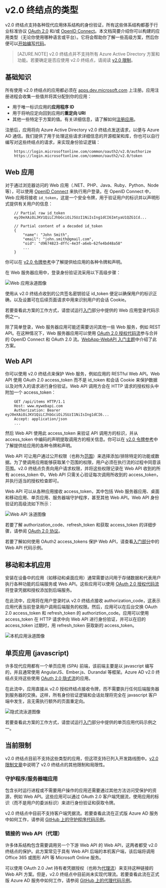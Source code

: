 <properties
	pageTitle="v2.0 终结点的类型 | Azure"
	description="Azure AD v2.0 终结点支持的应用和方案类型。"
	services="active-directory"
	documentationCenter=""
	authors="dstrockis"
	manager="mbaldwin"
	editor=""/>

<tags
	ms.service="active-directory"
	ms.date="05/31/2016"
	wacn.date="07/26/2016"/>

# v2.0 终结点的类型
v2.0 终结点支持各种现代应用体系结构的身份验证，所有这些体系结构都基于行业标准协议 [OAuth 2.0](/documentation/articles/active-directory-v2-protocols/#oauth2-authorization-code-flow) 和/或 [OpenID Connect](/documentation/articles/active-directory-v2-protocols/#openid-connect-sign-in-flow)。本文档简要介绍你可以构建的应用类型（无论你使用哪种语言或平台）。它将会帮助你了解一些高级方案，然后你便可以[开始编写代码](/documentation/articles/active-directory-appmodel-v2-overview/#getting-started)。

> [AZURE.NOTE]
	v2.0 终结点并不支持所有 Azure Active Directory 方案和功能。若要确定是否应使用 v2.0 终结点，请阅读 [v2.0 限制](/documentation/articles/active-directory-v2-limitations/)。

## 基础知识
所有使用 v2.0 终结点的应用都必须在 [apps.dev.microsoft.com](https://apps.dev.microsoft.com) 上注册。应用注册进程会收集一些值并将其分配到你的应用：

- 用于唯一标识应用的**应用程序 ID**
- 用于将响应定向回到应用的**重定向 URI**
- 其他一些特定于方案的值。有关详细信息，请了解如何[注册应用](/documentation/articles/active-directory-v2-app-registration/)。

注册后，应用将向 Azure Active Directory v2.0 终结点发送请求，以便与 Azure AD 通信。我们提供了用于处理这些请求详细信息的开源框架和库，你也可以自行编写对这些终结点的请求，来实现身份验证逻辑：


		https://login.microsoftonline.com/common/oauth2/v2.0/authorize
		https://login.microsoftonline.com/common/oauth2/v2.0/token

<!-- TODO: Need a page for libraries to link to -->

## Web 应用
对于通过浏览器访问的 Web 应用（.NET、PHP、Java、Ruby、Python、Node 等），可以使用 [OpenID Connect](/documentation/articles/active-directory-v2-protocols/#openid-connect-sign-in-flow) 来执行用户登录。在 OpenID Connect 中，Web 应用将接收 `id_token`，这是一个安全令牌，用于验证用户的标识并以声明形式提供有关用户的信息：


		// Partial raw id_token
		eyJ0eXAiOiJKV1QiLCJhbGciOiJSUzI1NiIsIng1dCI6ImtyaU1QZG1Cd...
		
		// Partial content of a decoded id_token
		{
			"name": "John Smith",
			"email": "john.smith@gmail.com",
			"oid": "d9674823-dffc-4e3f-a6eb-62fe4bd48a58"
			...
		}


你可以在 [v2.0 令牌参考](/documentation/articles/active-directory-v2-tokens/)中了解提供给应用的各种令牌和声明。

在 Web 服务器应用中，登录身份验证流采用以下高级步骤：

![Web 应用泳道图像](./media/active-directory-v2-flows/convergence_scenarios_webapp.png)

使用从 v2.0 终结点收到的公共签名密钥验证 id\_token 便足以确保用户的标识正确，以及设置可在后续页面请求中用来识别用户的会话 Cookie。

若要查看此方案的工作方式，请尝试运行[入门](/documentation/articles/active-directory-appmodel-v2-overview/#getting-started)部分中提供的 Web 应用登录代码示例之一。

除了简单登录，Web 服务器应用可能还需要访问其他一些 Web 服务，例如 REST API。在这种情况下，Web 服务器应用可以使用 [OAuth 2.0 授权代码流](/documentation/articles/active-directory-v2-protocols/#oauth2-authorization-code-flow)参与合并的 OpenID Connect 和 OAuth 2.0 流。[WebApp-WebAPI 入门主题](/documentation/articles/active-directory-v2-devquickstarts-webapp-webapi-dotnet/)中介绍了此方案。

## Web API
你可以使用 v2.0 终结点来保护 Web 服务，例如应用的 RESTful Web API。Web API 使用 OAuth 2.0 access\_token 而不是 id\_token 和会话 Cookie 来保护数据以及对传入的请求进行身份验证。Web API 调用方会在 HTTP 请求的授权标头中附加一个 access\_token：


		GET /api/items HTTP/1.1
		Host: www.mywebapi.com
		Authorization: Bearer eyJ0eXAiOiJKV1QiLCJhbGciOiJSUzI1NiIsIng1dCI6...
		Accept: application/json
		...


然后 Web API 使用此 access\_token 来验证 API 调用方的标识，并从 access\_token 中编码的声明提取调用方的相关信息。你可以在 [v2.0 令牌参考](/documentation/articles/active-directory-v2-tokens/)中了解提供给应用的各种令牌和声明。

Web API 可让用户通过公开权限（也称为[范围](/documentation/articles/active-directory-v2-scopes/)）来选择添加/排除特定的功能或数据。为了使调用应用能够获取某个范围的权限，用户必须在执行流的过程中同意该范围。v2.0 终结点负责向用户请求权限，并将这些权限记录在 Web API 收到的所有 access\_token 中。Web API 只需关心验证每次调用所收到的 access\_token，并执行适当的授权检查即可。

Web API 可以从各种应用接收 access\_token，其中包括 Web 服务器应用、桌面和移动应用、单页应用、服务器端守护程序，甚至其他 Web API。Web API 身份验证的高级流如下所示：

![Web API 泳道图像](./media/active-directory-v2-flows/convergence_scenarios_webapi.png)

若要了解 authorization\_code、refresh\_token 和获取 access\_token 的详细步骤，请参阅 [OAuth 2.0 协议](/documentation/articles/active-directory-v2-protocols-oauth-code/)。

若要了解如何使用 OAuth2 access\_tokens 保护 Web API，请查看[入门部分](/documentation/articles/active-directory-appmodel-v2-overview/#getting-started)中的 Web API 代码示例。


## 移动和本机应用
安装在设备中的应用（如移动和桌面应用）通常需要访问用于存储数据和代表用户执行各种功能的后端服务或 Web API。这些应用可以使用 [OAuth 2.0 授权代码流](/documentation/articles/active-directory-v2-protocols-oauth-code/)将登录凭据和授权添加到后端服务。

在此流中，应用将在用户登录时从 v2.0 终结点接收 authorization\_code，这表示应用代表当前登录用户调用后端服务的权限。然后，应用可以在后台交换 OAuth 2.0 access\_token 和 refresh\_token 的 authoriztion\_code。应用可以使用 access\_token 在 HTTP 请求中向 Web API 进行身份验证，并可以在旧的 access\_token 过期时，用 refresh\_token 获取新的 access\_token。

![本机应用泳道图像](./media/active-directory-v2-flows/convergence_scenarios_native.png)

## 单页应用 (javascript)
许多现代应用都有一个单页应用 (SPA) 前端，该前端主要是以 javascript 编写的，并且通常使用 AngularJS、Ember.js、Durandal 等框架。Azure AD v2.0 终结点支持这些使用 [OAuth 2.0 隐式流](/documentation/articles/active-directory-v2-protocols-implicit/)的应用。

在此流中，应用直接从 v2.0 授权终结点接收令牌，而不需要执行任何后端服务器到服务器的交换。这样，所有身份验证逻辑和会话处理将完全在 javascript 客户端中发生，且无需执行额外的页面重定向。

![隐式流泳道图像](./media/active-directory-v2-flows/convergence_scenarios_implicit.png)

若要查看此方案的工作方式，请尝试运行[入门](/documentation/articles/active-directory-appmodel-v2-overview/#getting-started)部分中提供的单页应用代码示例之一。

## 当前限制
v2.0 终结点目前不支持这些类型的应用，但这项支持已列入开发路线图中。[v2.0 限制文章](/documentation/articles/active-directory-v2-limitations/)中说明了 v2.0 终结点的其他限制和局限性。

### 守护程序/服务器端应用
包含长时运行进程或不需要用户操作的应用还需要通过其他方法访问受保护的资源，例如 Web API。这些应用可以通过 OAuth 2.0 客户端凭据流，使用应用的标识（而不是用户的委派标识）来进行身份验证和获取令牌。

v2.0 终结点中目前不支持客户端凭据流。若要查看此流在正式版 Azure AD 服务中如何工作，请参阅 [GitHub 上的守护程序代码示例](https://github.com/AzureADSamples/Daemon-DotNet)。

### 链接的 Web API（代理）
许多体系结构包含需要调用另一个下游 Web API 的 Web API，这两者都受 v2.0 终结点的保护。此方案常见于具有 Web API 后端的本机客户端，该后端将调用 Office 365 或图形 API 等 Microsoft Online 服务。

可以使用 OAuth 2.0 Jwt 持有者凭据授权（也称为[代理流](/documentation/articles/active-directory-v2-protocols/#oauth2-on-behalf-of-flow)）来支持这种链接的 Web API 方案。但是，v2.0 终结点中目前尚未实现代理流。若要查看此流在正式版 Azure AD 服务中如何工作，请参阅 [GitHub 上的代理代码示例](https://github.com/AzureADSamples/WebAPI-OnBehalfOf-DotNet)。

<!---HONumber=Mooncake_0718_2016-->
